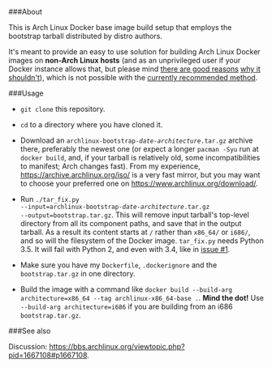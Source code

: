 ###About

This is Arch Linux Docker base image build setup that employs the bootstrap tarball distributed by distro authors.
 
It's meant to provide an easy to use solution for building Arch Linux Docker images on **non-Arch Linux hosts** (and as an unprivileged user if your Docker instance allows that, but please mind [there are good reasons](http://www.projectatomic.io/blog/2015/08/why-we-dont-let-non-root-users-run-docker-in-centos-fedora-or-rhel/) [why it shouldn't](https://docs.docker.com/engine/security/security/#/docker-daemon-attack-surface)), which is not possible with the [currently recommended method](https://wiki.archlinux.org/index.php/Docker#Build_Image).


###Usage

- `git clone` this repository.

- `cd` to a directory where you have cloned it.

- Download an <code>archlinux-bootstrap-<i>date-architecture</i>.tar.gz</code> archive there, preferably the newest one (or expect a longer `pacman -Syu` run at `docker build`, and, if your tarball is relatively old, some incompatibilities to manifest; Arch changes fast). From my experience, https://archive.archlinux.org/iso/ is a very fast mirror, but you may want to choose your preferred one on https://www.archlinux.org/download/.

- Run <code>./tar_fix.py --input=archlinux-bootstrap-<i>date-architecture</i>.tar.gz --output=bootstrap.tar.gz</code>. This will remove input tarball's top-level directory from all its component paths, and save that in the output tarball. As a result its content starts at `/` rather than `x86_64/` or `i686/`, and so will the filesystem of the Docker image. `tar_fix.py` needs Python 3.5. It will fail with Python 2, and even with 3.4, like in [issue #1](https://github.com/czka/archlinux-docker/issues/1).

- Make sure you have my `Dockerfile`, `.dockerignore` and the `bootstrap.tar.gz` in one directory.

- Build the image with a command like `docker build --build-arg architecture=x86_64 --tag archlinux-x86_64-base .`. **Mind the dot!** Use `--build-arg architecture=i686` if you are building from an i686 `bootstrap.tar.gz`.

###See also

Discussion: https://bbs.archlinux.org/viewtopic.php?pid=1667108#p1667108.
